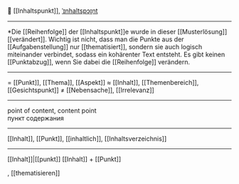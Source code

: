 🤔 [[Inhaltspunkt]], [ˈɪnhaltspɔɪ̯nt](https://youglish.com/pronounce/Inhaltspunkt/german)

---
*Die [[Reihenfolge]] der [[Inhaltspunkt]]e wurde in dieser [[Musterlösung]] [[verändert]]. Wichtig ist nicht, dass man die Punkte aus der [[Aufgabenstellung]] nur [[thematisiert]], sondern sie auch logisch miteinander verbindet, sodass ein kohärenter Text entsteht. Es gibt keinen [[Punktabzug]], wenn Sie dabei die [[Reihenfolge]] verändern.

---
= [[Punkt]], [[Thema]], [[Aspekt]]
≈ [[Inhalt]], [[Themenbereich]], [[Gesichtspunkt]]
≠ [[Nebensache]], [[Irrelevanz]]

---
point of content, content point  
пункт содержания

---
[[Inhalt]], [[Punkt]], [[inhaltlich]], [[Inhaltsverzeichnis]]

---
[[Inhalt]]|[[punkt]]
[[Inhalt]] + [[Punkt]]

, [[thematisieren]]